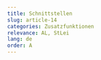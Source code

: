 ```yaml
---
title: Schnittstellen
slug: article-14
categories: Zusatzfunktionen
relevance: AL, StLei
lang: de
order: A
---
```

